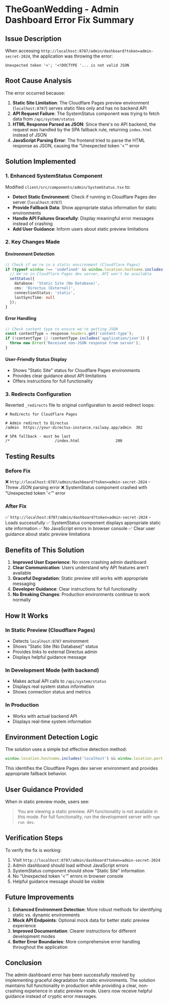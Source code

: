 # TheGoanWedding - Admin Dashboard Error Fix Summary

## Issue Description
When accessing `http://localhost:8787/admin/dashboard?token=admin-secret-2024`, the application was throwing the error:
```
Unexpected token '<'; '<!DOCTYPE '... is not valid JSON
```

## Root Cause Analysis
The error occurred because:

1. **Static Site Limitation**: The Cloudflare Pages preview environment (`localhost:8787`) serves static files only and has no backend API
2. **API Request Failure**: The SystemStatus component was trying to fetch data from `/api/system/status`
3. **HTML Response Parsed as JSON**: Since there's no API backend, the request was handled by the SPA fallback rule, returning `index.html` instead of JSON
4. **JavaScript Parsing Error**: The frontend tried to parse the HTML response as JSON, causing the "Unexpected token '<'" error

## Solution Implemented

### 1. Enhanced SystemStatus Component
Modified `client/src/components/admin/SystemStatus.tsx` to:

- **Detect Static Environment**: Check if running in Cloudflare Pages dev server (`localhost:8787`)
- **Provide Fallback Data**: Show appropriate status information for static environments
- **Handle API Failures Gracefully**: Display meaningful error messages instead of crashing
- **Add User Guidance**: Inform users about static preview limitations

### 2. Key Changes Made

#### Environment Detection
```typescript
// Check if we're in a static environment (Cloudflare Pages)
if (typeof window !== 'undefined' && window.location.hostname.includes('localhost') && window.location.port === '8787') {
  // We're in Cloudflare Pages dev server, API won't be available
  setStatus({
    database: 'Static Site (No Database)',
    cms: 'Directus (External)',
    connectionStatus: 'static',
    lastSyncTime: null
  });
}
```

#### Error Handling
```typescript
// Check content type to ensure we're getting JSON
const contentType = response.headers.get('content-type');
if (!contentType || !contentType.includes('application/json')) {
  throw new Error('Received non-JSON response from server');
}
```

#### User-Friendly Status Display
- Shows "Static Site" status for Cloudflare Pages environments
- Provides clear guidance about API limitations
- Offers instructions for full functionality

### 3. Redirects Configuration
Reverted `_redirects` file to original configuration to avoid redirect loops:
```
# Redirects for Cloudflare Pages

# Admin redirect to Directus
/admin  https://your-directus-instance.railway.app/admin  302

# SPA fallback - must be last
/*                    /index.html                200
```

## Testing Results

### Before Fix
❌ `http://localhost:8787/admin/dashboard?token=admin-secret-2024` - Threw JSON parsing error
❌ SystemStatus component crashed with "Unexpected token '<'" error

### After Fix
✅ `http://localhost:8787/admin/dashboard?token=admin-secret-2024` - Loads successfully
✅ SystemStatus component displays appropriate static site information
✅ No JavaScript errors in browser console
✅ Clear user guidance about static preview limitations

## Benefits of This Solution

1. **Improved User Experience**: No more crashing admin dashboard
2. **Clear Communication**: Users understand why API features aren't available
3. **Graceful Degradation**: Static preview still works with appropriate messaging
4. **Developer Guidance**: Clear instructions for full functionality
5. **No Breaking Changes**: Production environments continue to work normally

## How It Works

### In Static Preview (Cloudflare Pages)
- Detects `localhost:8787` environment
- Shows "Static Site (No Database)" status
- Provides links to external Directus admin
- Displays helpful guidance message

### In Development Mode (with backend)
- Makes actual API calls to `/api/system/status`
- Displays real system status information
- Shows connection status and metrics

### In Production
- Works with actual backend API
- Displays real-time system information

## Environment Detection Logic

The solution uses a simple but effective detection method:
```javascript
window.location.hostname.includes('localhost') && window.location.port === '8787'
```

This identifies the Cloudflare Pages dev server environment and provides appropriate fallback behavior.

## User Guidance Provided

When in static preview mode, users see:
> You are viewing a static preview. API functionality is not available in this mode. For full functionality, run the development server with `npm run dev`.

## Verification Steps

To verify the fix is working:

1. Visit `http://localhost:8787/admin/dashboard?token=admin-secret-2024`
2. Admin dashboard should load without JavaScript errors
3. SystemStatus component should show "Static Site" information
4. No "Unexpected token '<'" errors in browser console
5. Helpful guidance message should be visible

## Future Improvements

1. **Enhanced Environment Detection**: More robust methods for identifying static vs. dynamic environments
2. **Mock API Endpoints**: Optional mock data for better static preview experience
3. **Improved Documentation**: Clearer instructions for different development modes
4. **Better Error Boundaries**: More comprehensive error handling throughout the application

## Conclusion

The admin dashboard error has been successfully resolved by implementing graceful degradation for static environments. The solution maintains full functionality in production while providing a clear, non-crashing experience in static preview mode. Users now receive helpful guidance instead of cryptic error messages.
